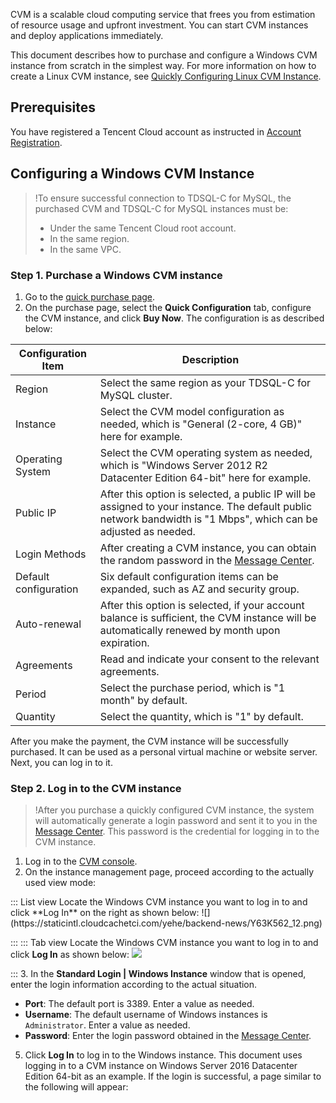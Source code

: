 CVM is a scalable cloud computing service that frees you from estimation of resource usage and upfront investment. You can start CVM instances and deploy applications immediately.

This document describes how to purchase and configure a Windows CVM instance from scratch in the simplest way. For more information on how to create a Linux CVM instance, see [Quickly Configuring Linux CVM Instance](https://www.tencentcloud.com/document/product/1098/52632).

## Prerequisites
You have registered a Tencent Cloud account as instructed in [Account Registration](https://www.tencentcloud.com/document/product/1098/50173).

## Configuring a Windows CVM Instance
>!To ensure successful connection to TDSQL-C for MySQL, the purchased CVM and TDSQL-C for MySQL instances must be:
>- Under the same Tencent Cloud root account.
>- In the same region.
>- In the same VPC.
>

### Step 1. Purchase a Windows CVM instance
1. Go to the [quick purchase page](https://buy.cloud.tencent.com/cvm?tab=lite&ltCreateMode=createLt).
2. On the purchase page, select the **Quick Configuration** tab, configure the CVM instance, and click **Buy Now**.
The configuration is as described below:
<table>
<thead><tr><th>Configuration Item</th><th>Description</th></tr></thead>
<tr>
<td>Region</td>
<td>Select the same region as your TDSQL-C for MySQL cluster.</td></tr>
<tr>
<td>Instance</td>
<td>Select the CVM model configuration as needed, which is "General (2-core, 4 GB)" here for example.</td></tr>
<tr>
<td>Operating System</td>
<td>Select the CVM operating system as needed, which is "Windows Server 2012 R2 Datacenter Edition 64-bit" here for example.</td></tr>
<tr>
<td>Public IP</td>
<td>After this option is selected, a public IP will be assigned to your instance. The default public network bandwidth is "1 Mbps", which can be adjusted as needed. </td></tr>
<tr>
<td>Login Methods</td>
<td>After creating a CVM instance, you can obtain the random password in the <a href="https://console.cloud.tencent.com/message">Message Center</a>.</td></tr>
<tr>
<td>Default configuration</td>
<td>Six default configuration items can be expanded, such as AZ and security group.</td></tr>
<tr>
<td>Auto-renewal</td>
<td>After this option is selected, if your account balance is sufficient, the CVM instance will be automatically renewed by month upon expiration.</td></tr>
<tr>
<td>Agreements</td>
<td>Read and indicate your consent to the relevant agreements.</td></tr>
<tr>
<td>Period</td>
<td>Select the purchase period, which is "1 month" by default.</td></tr>
<tr>
<td>Quantity</td>
<td>Select the quantity, which is "1" by default.</td></tr>
</table>

After you make the payment, the CVM instance will be successfully purchased. It can be used as a personal virtual machine or website server. Next, you can log in to it.

### Step 2. Log in to the CVM instance
>!After you purchase a quickly configured CVM instance, the system will automatically generate a login password and sent it to you in the [Message Center](https://console.cloud.tencent.com/message). This password is the credential for logging in to the CVM instance.

1. Log in to the [CVM console](https://console.cloud.tencent.com/cvm/index).
2. On the instance management page, proceed according to the actually used view mode:
<dx-tabs>
::: List view
Locate the Windows CVM instance you want to log in to and click **Log In** on the right as shown below:
![](https://staticintl.cloudcachetci.com/yehe/backend-news/Y63K562_12.png)

:::
::: Tab view
Locate the Windows CVM instance you want to log in to and click **Log In** as shown below:
![](https://staticintl.cloudcachetci.com/yehe/backend-news/ejMN656_13.png)

:::
</dx-tabs>
3. In the **Standard Login | Windows Instance** window that is opened, enter the login information according to the actual situation.
 - **Port**: The default port is 3389. Enter a value as needed.
 - **Username**: The default username of Windows instances is `Administrator`. Enter a value as needed.
 - **Password**: Enter the login password obtained in the [Message Center](https://console.cloud.tencent.com/message).
5. Click **Log In** to log in to the Windows instance.
This document uses logging in to a CVM instance on Windows Server 2016 Datacenter Edition 64-bit as an example. If the login is successful, a page similar to the following will appear:


